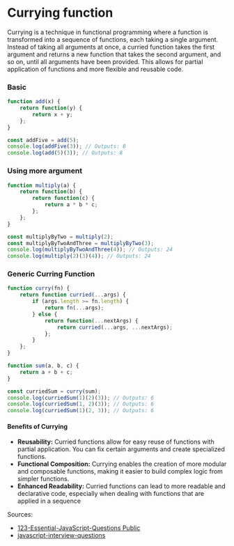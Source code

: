 # Currying function
Currying is a technique in functional programming where a function is transformed into a sequence of functions, each
taking a single argument. Instead of taking all arguments at once, a curried function takes the first argument and
returns a new function that takes the second argument, and so on, until all arguments have been provided. This allows
for partial application of functions and more flexible and reusable code.

### Basic
```js
function add(x) {
    return function(y) {
        return x + y;
    };
}

const addFive = add(5);
console.log(addFive(3)); // Outputs: 8
console.log(add(5)(3)); // Outputs: 8
```

### Using more argument
```js
function multiply(a) {
    return function(b) {
        return function(c) {
            return a * b * c;
        };
    };
}

const multiplyByTwo = multiply(2);
const multiplyByTwoAndThree = multiplyByTwo(3);
console.log(multiplyByTwoAndThree(4)); // Outputs: 24
console.log(multiply(2)(3)(4)); // Outputs: 24
```

### Generic Curring Function
```js
function curry(fn) {
    return function curried(...args) {
        if (args.length >= fn.length) {
            return fn(...args);
        } else {
            return function(...nextArgs) {
                return curried(...args, ...nextArgs);
            };
        }
    };
}

function sum(a, b, c) {
    return a + b + c;
}

const curriedSum = curry(sum);
console.log(curriedSum(1)(2)(3)); // Outputs: 6
console.log(curriedSum(1, 2)(3)); // Outputs: 6
console.log(curriedSum(1)(2, 3)); // Outputs: 6
```

#### Benefits of Currying
* **Reusability:** Curried functions allow for easy reuse of functions with partial application. You can fix certain
  arguments and create specialized functions.
* **Functional Composition:** Currying enables the creation of more modular and composable functions, making it easier
  to build complex logic from simpler functions.
* **Enhanced Readability:** Curried functions can lead to more readable and declarative code, especially when dealing
  with functions that are applied in a sequence


Sources:
* [123-Essential-JavaScript-Questions Public](https://github.com/ganqqwerty/123-Essential-JavaScript-Interview-Questions)
* [javascript-interview-questions](https://github.com/sudheerj/javascript-interview-questions)